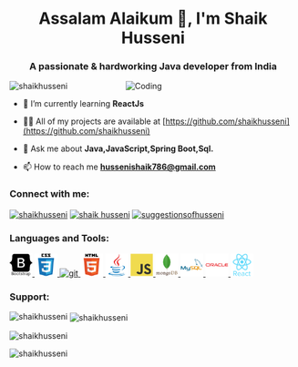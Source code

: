 <h1 align="center">Assalam Alaikum 👋, I'm Shaik Husseni</h1>
<h3 align="center">A passionate & hardworking Java developer from India</h3>
<img align="right" alt="Coding" width="300" src="https://cdn.dribbble.com/users/2131993/screenshots/4948736/thoughtworks-gif_dribbble.gif">

<p align="left"> <img src="https://komarev.com/ghpvc/?username=shaikhusseni&label=Profile%20views&color=0e75b6&style=flat" alt="shaikhusseni" /> </p>

- 🌱 I’m currently learning **ReactJs**

- 👨‍💻 All of my projects are available at [https://github.com/shaikhusseni](https://github.com/shaikhusseni)

- 💬 Ask me about **Java,JavaScript,Spring Boot,Sql.**

- 📫 How to reach me **hussenishaik786@gmail.com**

<h3 align="left">Connect with me:</h3>
<p align="left">
<a href="https://www.linkedin.com/in/shaik-husseni-732464217/" target="blank"><img align="center" src="https://raw.githubusercontent.com/rahuldkjain/github-profile-readme-generator/master/src/images/icons/Social/linked-in-alt.svg" alt="shaikhusseni" height="30" width="40" /></a>
<a href="https://www.instagram.com/husseni.shaik/?hl=en" target="blank"><img align="center" src="https://raw.githubusercontent.com/rahuldkjain/github-profile-readme-generator/master/src/images/icons/Social/instagram.svg" alt="shaik husseni" height="30" width="40" /></a>
<a href="https://www.youtube.com/@Nijum3460" target="blank"><img align="center" src="https://raw.githubusercontent.com/rahuldkjain/github-profile-readme-generator/master/src/images/icons/Social/youtube.svg" alt="suggestionsofhusseni" height="30" width="40" /></a>
</p>

<h3 align="left">Languages and Tools:</h3>
<p align="left"> <a href="https://getbootstrap.com" target="_blank" rel="noreferrer"> <img src="https://raw.githubusercontent.com/devicons/devicon/master/icons/bootstrap/bootstrap-plain-wordmark.svg" alt="bootstrap" width="40" height="40"/> </a> <a href="https://www.w3schools.com/css/" target="_blank" rel="noreferrer"> <img src="https://raw.githubusercontent.com/devicons/devicon/master/icons/css3/css3-original-wordmark.svg" alt="css3" width="40" height="40"/> </a> <a href="https://git-scm.com/" target="_blank" rel="noreferrer"> <img src="https://www.vectorlogo.zone/logos/git-scm/git-scm-icon.svg" alt="git" width="40" height="40"/> </a> <a href="https://www.w3.org/html/" target="_blank" rel="noreferrer"> <img src="https://raw.githubusercontent.com/devicons/devicon/master/icons/html5/html5-original-wordmark.svg" alt="html5" width="40" height="40"/> </a> <a href="https://www.java.com" target="_blank" rel="noreferrer"> <img src="https://raw.githubusercontent.com/devicons/devicon/master/icons/java/java-original.svg" alt="java" width="40" height="40"/> </a> <a href="https://developer.mozilla.org/en-US/docs/Web/JavaScript" target="_blank" rel="noreferrer"> <img src="https://raw.githubusercontent.com/devicons/devicon/master/icons/javascript/javascript-original.svg" alt="javascript" width="40" height="40"/> </a> <a href="https://www.mongodb.com/" target="_blank" rel="noreferrer"> <img src="https://raw.githubusercontent.com/devicons/devicon/master/icons/mongodb/mongodb-original-wordmark.svg" alt="mongodb" width="40" height="40"/> </a> <a href="https://www.mysql.com/" target="_blank" rel="noreferrer"> <img src="https://raw.githubusercontent.com/devicons/devicon/master/icons/mysql/mysql-original-wordmark.svg" alt="mysql" width="40" height="40"/> </a> <a href="https://www.oracle.com/" target="_blank" rel="noreferrer"> <img src="https://raw.githubusercontent.com/devicons/devicon/master/icons/oracle/oracle-original.svg" alt="oracle" width="40" height="40"/> </a> <a href="https://reactjs.org/" target="_blank" rel="noreferrer"> <img src="https://raw.githubusercontent.com/devicons/devicon/master/icons/react/react-original-wordmark.svg" alt="react" width="40" height="40"/> </a> </p>

<h3 align="left">Support:</h3>

<p><img align="left" src="https://github-readme-stats.vercel.app/api/top-langs?username=shaikhusseni&show_icons=true&locale=en&layout=compact" alt="shaikhusseni" /></p>

<p>&nbsp;<img align="center" src="https://github-readme-stats.vercel.app/api?username=shaikhusseni&show_icons=true&locale=en" alt="shaikhusseni" /></p>

<p><img align="center" src="https://github-readme-streak-stats.herokuapp.com/?user=shaikhusseni&" alt="shaikhusseni" /></p>

<p><a href="https://www.buymeacoffee.com/shaikhusseni"> <img align="left" src="https://cdn.buymeacoffee.com/buttons/v2/default-yellow.png" height="50" width="210" alt="shaikhusseni" /></a></p><br><br>

